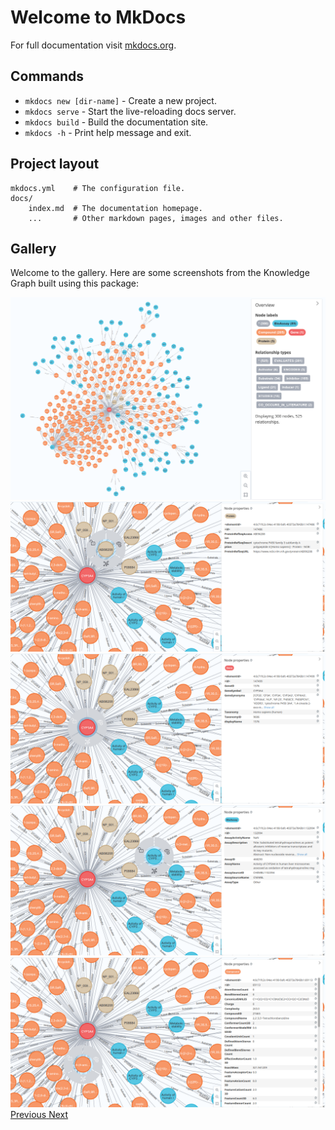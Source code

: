 # Welcome to MkDocs

For full documentation visit [mkdocs.org](https://www.mkdocs.org).

## Commands

* `mkdocs new [dir-name]` - Create a new project.
* `mkdocs serve` - Start the live-reloading docs server.
* `mkdocs build` - Build the documentation site.
* `mkdocs -h` - Print help message and exit.

## Project layout

    mkdocs.yml    # The configuration file.
    docs/
        index.md  # The documentation homepage.
        ...       # Other markdown pages, images and other files.
        
## Gallery

Welcome to the gallery. Here are some screenshots from the Knowledge Graph built using this package:

<div id="carouselExample" class="carousel slide" data-ride="carousel">
  <div class="carousel-inner">
    <div class="carousel-item active">
      <img src="./images/1.png" class="d-block w-100" alt="First slide">
    </div>
    <div class="carousel-item">
      <img src="./images/2.png" class="d-block w-100" alt="Second slide">
    </div>
    <div class="carousel-item">
      <img src="./images/3.png" class="d-block w-100" alt="Third slide">
    </div>
    <div class="carousel-item">
      <img src="./images/4.png" class="d-block w-100" alt="Third slide">
    </div>
    <div class="carousel-item">
      <img src="./images/5.png" class="d-block w-100" alt="Third slide">
    </div>
  </div>
  <a class="carousel-control-prev" href="#carouselExample" role="button" data-slide="prev">
    <span class="carousel-control-prev-icon" aria-hidden="true"></span>
    <span class="sr-only">Previous</span>
  </a>
  <a class="carousel-control-next" href="#carouselExample" role="button" data-slide="next">
    <span class="carousel-control-next-icon" aria-hidden="true"></span>
    <span class="sr-only">Next</span>
  </a>
</div>

